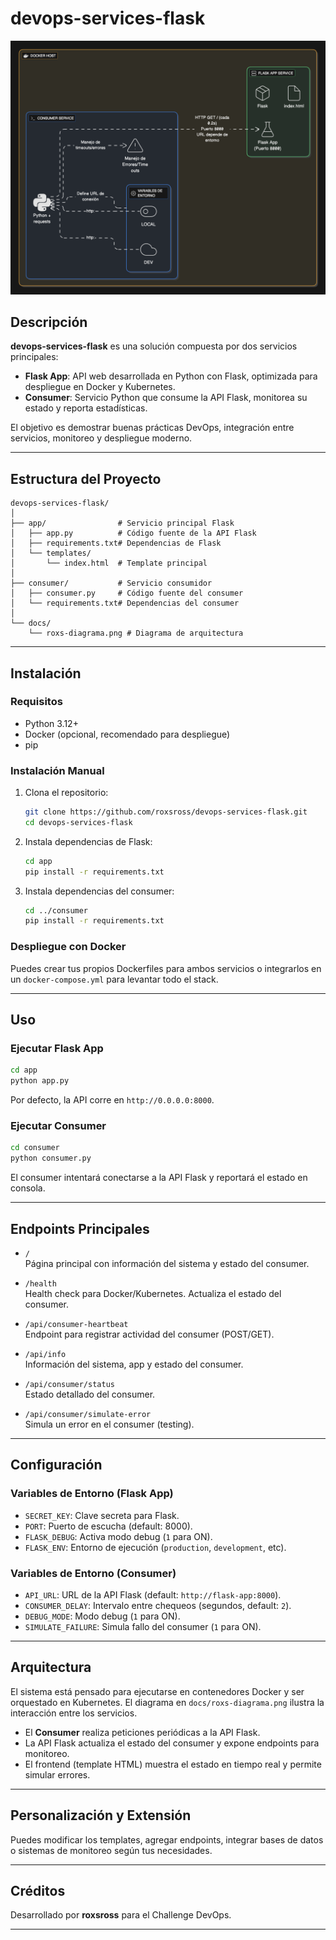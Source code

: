 
# devops-services-flask

![Diagrama de arquitectura](./docs/roxs-diagrama.png)

## Descripción

**devops-services-flask** es una solución compuesta por dos servicios principales:

- **Flask App**: API web desarrollada en Python con Flask, optimizada para despliegue en Docker y Kubernetes.
- **Consumer**: Servicio Python que consume la API Flask, monitorea su estado y reporta estadísticas.

El objetivo es demostrar buenas prácticas DevOps, integración entre servicios, monitoreo y despliegue moderno.

---

## Estructura del Proyecto

```
devops-services-flask/
│
├── app/                # Servicio principal Flask
│   ├── app.py          # Código fuente de la API Flask
│   ├── requirements.txt# Dependencias de Flask
│   └── templates/
│       └── index.html  # Template principal
│
├── consumer/           # Servicio consumidor
│   ├── consumer.py     # Código fuente del consumer
│   └── requirements.txt# Dependencias del consumer
│
└── docs/
    └── roxs-diagrama.png # Diagrama de arquitectura
```

---

## Instalación

### Requisitos

- Python 3.12+
- Docker (opcional, recomendado para despliegue)
- pip

### Instalación Manual

1. Clona el repositorio:
   ```bash
   git clone https://github.com/roxsross/devops-services-flask.git
   cd devops-services-flask
   ```

2. Instala dependencias de Flask:
   ```bash
   cd app
   pip install -r requirements.txt
   ```

3. Instala dependencias del consumer:
   ```bash
   cd ../consumer
   pip install -r requirements.txt
   ```

### Despliegue con Docker

Puedes crear tus propios Dockerfiles para ambos servicios o integrarlos en un `docker-compose.yml` para levantar todo el stack.

---

## Uso

### Ejecutar Flask App

```bash
cd app
python app.py
```

Por defecto, la API corre en `http://0.0.0.0:8000`.

### Ejecutar Consumer

```bash
cd consumer
python consumer.py
```

El consumer intentará conectarse a la API Flask y reportará el estado en consola.

---

## Endpoints Principales

- `/`  
  Página principal con información del sistema y estado del consumer.

- `/health`  
  Health check para Docker/Kubernetes. Actualiza el estado del consumer.

- `/api/consumer-heartbeat`  
  Endpoint para registrar actividad del consumer (POST/GET).

- `/api/info`  
  Información del sistema, app y estado del consumer.

- `/api/consumer/status`  
  Estado detallado del consumer.

- `/api/consumer/simulate-error`  
  Simula un error en el consumer (testing).

---

## Configuración

### Variables de Entorno (Flask App)

- `SECRET_KEY`: Clave secreta para Flask.
- `PORT`: Puerto de escucha (default: 8000).
- `FLASK_DEBUG`: Activa modo debug (`1` para ON).
- `FLASK_ENV`: Entorno de ejecución (`production`, `development`, etc).

### Variables de Entorno (Consumer)

- `API_URL`: URL de la API Flask (default: `http://flask-app:8000`).
- `CONSUMER_DELAY`: Intervalo entre chequeos (segundos, default: `2`).
- `DEBUG_MODE`: Modo debug (`1` para ON).
- `SIMULATE_FAILURE`: Simula fallo del consumer (`1` para ON).

---

## Arquitectura

El sistema está pensado para ejecutarse en contenedores Docker y ser orquestado en Kubernetes. El diagrama en `docs/roxs-diagrama.png` ilustra la interacción entre los servicios.

- El **Consumer** realiza peticiones periódicas a la API Flask.
- La API Flask actualiza el estado del consumer y expone endpoints para monitoreo.
- El frontend (template HTML) muestra el estado en tiempo real y permite simular errores.

---

## Personalización y Extensión

Puedes modificar los templates, agregar endpoints, integrar bases de datos o sistemas de monitoreo según tus necesidades.

---

## Créditos

Desarrollado por **roxsross** para el Challenge DevOps.

---